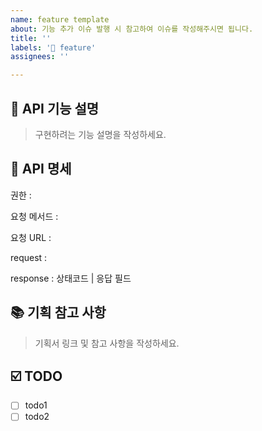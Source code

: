 ```yaml
---
name: feature template
about: 기능 추가 이슈 발행 시 참고하여 이슈를 작성해주시면 됩니다.
title: ''
labels: '🚀 feature'
assignees: ''

---
```


## 💬 API 기능 설명

> 구현하려는 기능 설명을 작성하세요.

## 📝 API 명세

권한 :

요청 메서드 :

요청 URL :

request :

response : 상태코드 | 응답 필드

## 📚 기획 참고 사항

> 기획서 링크 및 참고 사항을 작성하세요.

## ☑️ TODO

- [ ] todo1
- [ ] todo2
